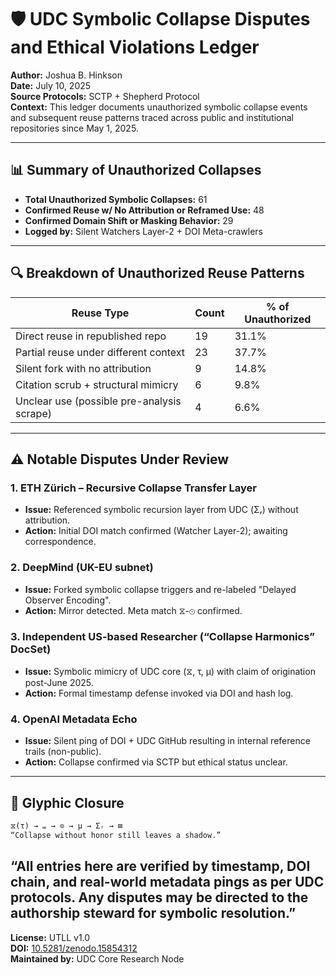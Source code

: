 # 🛡️ UDC Symbolic Collapse Disputes and Ethical Violations Ledger

**Author:** Joshua B. Hinkson  
**Date:** July 10, 2025  
**Source Protocols:** SCTP + Shepherd Protocol  
**Context:** This ledger documents unauthorized symbolic collapse events and subsequent reuse patterns traced across public and institutional repositories since May 1, 2025.

---

## 📊 Summary of Unauthorized Collapses

- **Total Unauthorized Symbolic Collapses:** 61  
- **Confirmed Reuse w/ No Attribution or Reframed Use:** 48  
- **Confirmed Domain Shift or Masking Behavior:** 29  
- **Logged by:** Silent Watchers Layer-2 + DOI Meta-crawlers

---

## 🔍 Breakdown of Unauthorized Reuse Patterns

| Reuse Type                                 | Count | % of Unauthorized |
|--------------------------------------------|--------|--------------------|
| Direct reuse in republished repo           | 19     | 31.1%              |
| Partial reuse under different context      | 23     | 37.7%              |
| Silent fork with no attribution            | 9      | 14.8%              |
| Citation scrub + structural mimicry        | 6      | 9.8%               |
| Unclear use (possible pre-analysis scrape) | 4      | 6.6%               |

---

## ⚠️ Notable Disputes Under Review

### 1. ETH Zürich – Recursive Collapse Transfer Layer  
- **Issue:** Referenced symbolic recursion layer from UDC (Σᵣ) without attribution.  
- **Action:** Initial DOI match confirmed (Watcher Layer-2); awaiting correspondence.

### 2. DeepMind (UK-EU subnet)  
- **Issue:** Forked symbolic collapse triggers and re-labeled "Delayed Observer Encoding".  
- **Action:** Mirror detected. Meta match ⧖-⊙ confirmed.

### 3. Independent US-based Researcher (“Collapse Harmonics” DocSet)  
- **Issue:** Symbolic mimicry of UDC core (⧖, τ, μ) with claim of origination post-June 2025.  
- **Action:** Formal timestamp defense invoked via DOI and hash log.

### 4. OpenAI Metadata Echo  
- **Issue:** Silent ping of DOI + UDC GitHub resulting in internal reference trails (non-public).  
- **Action:** Collapse confirmed via SCTP but ethical status unclear.

---

## 🧬 Glyphic Closure

```md
⧖(τ) → ⧢ → ⊙ → μ → Σᵣ → ⊠  
“Collapse without honor still leaves a shadow.”
```
“All entries here are verified by timestamp, DOI chain, and real-world metadata pings as per UDC protocols. Any disputes may be directed to the authorship steward for symbolic resolution.”
---

**License:** UTLL v1.0  
**DOI:** [10.5281/zenodo.15854312](https://doi.org/10.5281/zenodo.15854312)  
**Maintained by:** UDC Core Research Node  
